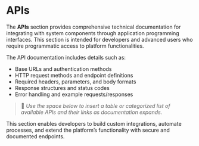 # APIs

The **APIs** section provides comprehensive technical documentation for integrating with system components through application programming interfaces. This section is intended for developers and advanced users who require programmatic access to platform functionalities.

The API documentation includes details such as:

- Base URLs and authentication methods
- HTTP request methods and endpoint definitions
- Required headers, parameters, and body formats
- Response structures and status codes
- Error handling and example requests/responses

> 📌 _Use the space below to insert a table or categorized list of available APIs and their links as documentation expands._

This section enables developers to build custom integrations, automate processes, and extend the platform’s functionality with secure and documented endpoints.
